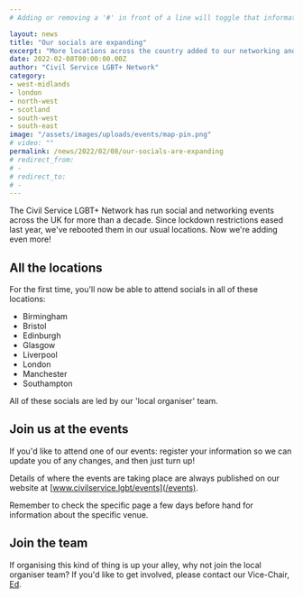```yaml
---
# Adding or removing a '#' in front of a line will toggle that information off and on from being processed. 

layout: news
title: "Our socials are expanding"
excerpt: "More locations across the country added to our networking and social calendar."
date: 2022-02-08T00:00:00.00Z
author: "Civil Service LGBT+ Network"
category: 
- west-midlands
- london
- north-west
- scotland
- south-west
- south-east
image: "/assets/images/uploads/events/map-pin.png"
# video: ""
permalink: /news/2022/02/08/our-socials-are-expanding
# redirect_from: 
# - 
# redirect_to: 
# - 
---
```


The Civil Service LGBT+ Network has run social and networking events across the UK for more than a decade. Since lockdown restrictions eased last year, we've rebooted them in our usual locations. Now we're adding even more!

## All the locations

For the first time, you'll now be able to attend socials in all of these locations:

- Birmingham
- Bristol
- Edinburgh
- Glasgow
- Liverpool
- London
- Manchester
- Southampton

All of these socials are led by our 'local organiser' team.

## Join us at the events

If you'd like to attend one of our events: register your information so we can update you of any changes, and then just turn up! 

Details of where the events are taking place are always published on our website at [www.civilservice.lgbt/events](/events). 

Remember to check the specific page a few days before hand for information about the specific venue.

## Join the team

If organising this kind of thing is up your alley, why not join the local organiser team? If you'd like to get involved, please contact our Vice-Chair, [Ed](/team/ed).
